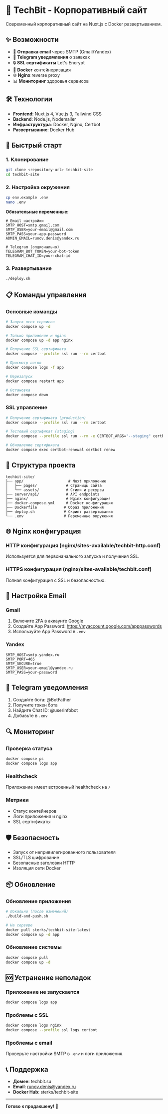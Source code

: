 # 🚀 TechBit - Корпоративный сайт

Современный корпоративный сайт на Nuxt.js с Docker развертыванием.

## ✨ Возможности

- 📧 **Отправка email** через SMTP (Gmail/Yandex)
- 📱 **Telegram уведомления** о заявках
- 🔒 **SSL сертификаты** Let's Encrypt
- 🐳 **Docker** контейнеризация
- 🌐 **Nginx** reverse proxy
- 📊 **Мониторинг** здоровья сервисов

## 🛠 Технологии

- **Frontend**: Nuxt.js 4, Vue.js 3, Tailwind CSS
- **Backend**: Node.js, Nodemailer
- **Инфраструктура**: Docker, Nginx, Certbot
- **Развертывание**: Docker Hub

## 🚀 Быстрый старт

### 1. Клонирование
```bash
git clone <repository-url> techbit-site
cd techbit-site
```

### 2. Настройка окружения
```bash
cp env.example .env
nano .env
```

**Обязательные переменные:**
```env
# Email настройки
SMTP_HOST=smtp.gmail.com
SMTP_USER=your-email@gmail.com
SMTP_PASS=your-app-password
ADMIN_EMAIL=runov.denis@yandex.ru

# Telegram (опционально)
TELEGRAM_BOT_TOKEN=your-bot-token
TELEGRAM_CHAT_ID=your-chat-id
```

### 3. Развертывание
```bash
./deploy.sh
```

## 📋 Команды управления

### Основные команды
```bash
# Запуск всех сервисов
docker compose up -d

# Только приложение и nginx
docker compose up -d app nginx

# Получение SSL сертификата
docker compose --profile ssl run --rm certbot

# Просмотр логов
docker compose logs -f app

# Перезапуск
docker compose restart app

# Остановка
docker compose down
```

### SSL управление
```bash
# Получение сертификата (production)
docker compose --profile ssl run --rm certbot

# Тестовый сертификат (staging)
docker compose --profile ssl run --rm -e CERTBOT_ARGS="--staging" certbot

# Обновление сертификата
docker compose exec certbot-renewal certbot renew
```

## 🔧 Структура проекта

```
techbit-site/
├── app/                    # Nuxt приложение
│   ├── pages/             # Страницы сайта
│   └── assets/            # Стили и ресурсы
├── server/api/            # API endpoints
├── nginx/                 # Nginx конфигурация
├── docker-compose.yml     # Docker конфигурация
├── Dockerfile            # Образ приложения
├── deploy.sh             # Скрипт развертывания
└── .env                  # Переменные окружения
```

## 🌐 Nginx конфигурация

### HTTP конфигурация (nginx/sites-available/techbit-http.conf)
Используется для первоначального запуска и получения SSL.

### HTTPS конфигурация (nginx/sites-available/techbit.conf)
Полная конфигурация с SSL и безопасностью.

## 📧 Настройка Email

### Gmail
1. Включите 2FA в аккаунте Google
2. Создайте App Password: https://myaccount.google.com/apppasswords
3. Используйте App Password в `.env`

### Yandex
```env
SMTP_HOST=smtp.yandex.ru
SMTP_PORT=465
SMTP_SECURE=true
SMTP_USER=your-email@yandex.ru
SMTP_PASS=your-password
```

## 📱 Telegram уведомления

1. Создайте бота: @BotFather
2. Получите токен бота
3. Найдите Chat ID: @userinfobot
4. Добавьте в `.env`

## 🔍 Мониторинг

### Проверка статуса
```bash
docker compose ps
docker compose logs app
```

### Healthcheck
Приложение имеет встроенный healthcheck на `/`

### Метрики
- Статус контейнеров
- Логи приложения и nginx
- SSL сертификаты

## 🛡 Безопасность

- Запуск от непривилегированного пользователя
- SSL/TLS шифрование
- Безопасные заголовки HTTP
- Изоляция сети Docker

## 📦 Обновление

### Обновление приложения
```bash
# Локально (после изменений)
./build-and-push.sh

# На сервере
docker pull sterks/techbit-site:latest
docker compose up -d app
```

### Обновление системы
```bash
docker compose pull
docker compose up -d
```

## 🆘 Устранение неполадок

### Приложение не запускается
```bash
docker compose logs app
```

### Проблемы с SSL
```bash
docker compose logs nginx
docker compose --profile ssl logs certbot
```

### Проблемы с email
Проверьте настройки SMTP в `.env` и логи приложения.

## 📞 Поддержка

- **Домен**: techbit.su
- **Email**: runov.denis@yandex.ru
- **Docker Hub**: sterks/techbit-site

---

**Готово к продакшену! 🎯**